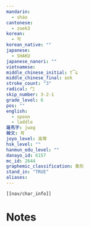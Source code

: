 ```yaml
---
mandarin:
  - sháo
cantonese:
  - zoek3
korean:
  - 작
korean_native: ""
japanese:
  - SHAKU
japanese_nanori: ""
vietnamese:
middle_chinese_initial: t͡ɕ
middle_chinese_final: ɨɐk
stroke_count: "3"
radical: 勹
skip_number: 3-2-1
grade_level: 6
pos: ""
english:
  - spoon
  - laddle
羅馬字: jwag
韓文: 좍
joyo_level: 高等
hsk_level: ""
hanmun_edu_level: ""
danayo_id: 6157
mc_id: 2644
graphemic_classification: 象形
stand_in: "TRUE"
aliases:
---
```

```meta-bind-embed
[[nav/char_info]]
```

# Notes
